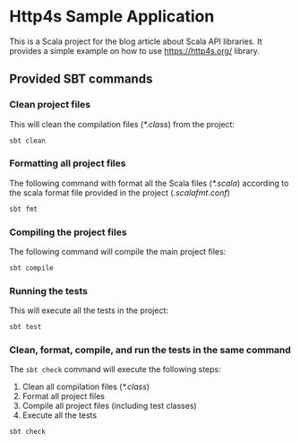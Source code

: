 # Http4s Sample Application

This is a Scala project for the blog article about Scala API libraries.
It provides a simple example on how to use https://http4s.org/ library.

## Provided SBT commands

### Clean project files

This will clean the compilation files (_*.class_) from the project:

```bash
sbt clean
```

### Formatting all project files

The following command with format all the Scala files (_*.scala_) according to the scala format file provided in the
project (_.scalafmt.conf_)

```bash
sbt fmt
```

### Compiling the project files

The following command will compile the main project files:

```bash
sbt compile
```

### Running the tests

This will execute all the tests in the project:

```bash
sbt test
```

### Clean, format, compile, and run the tests in the same command

The `sbt check` command will execute the following steps:

1. Clean all compilation files (_*.class_)
2. Format all project files
3. Compile all project files (including test classes)
4. Execute all the tests

```bash
sbt check
```

